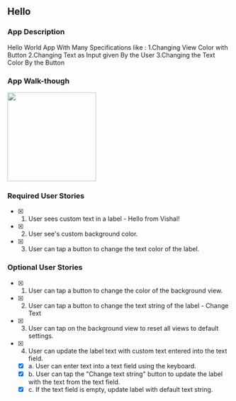 ## Hello

### App Description
Hello World App With Many Specifications like :
1.Changing View Color with Button 
2.Changing Text as Input given By the User
3.Changing the Text Color By the Button

### App Walk-though
<img src="http://g.recordit.co/Pe22pmSySH.gif" width=200><br>

### Required User Stories
- [x] 1. User sees custom text in a label - Hello from Vishal!
- [x] 2. User see's custom background color.
- [x] 3. User can tap a button to change the text color of the label.

### Optional User Stories
- [x] 1. User can tap a button to change the color of the background view.  
- [x] 2. User can tap a button to change the text string of the label - Change Text  
- [x] 3. User can tap on the background view to reset all views to default settings.  
- [x] 4. User can update the label text with custom text entered into the text field.  
   - [x] a. User can enter text into a text field using the keyboard.  
   - [x] b. User can tap the "Change text string" button to update the label with the text from the text field.  
   - [x] c. If the text field is empty, update label with default text string.  
